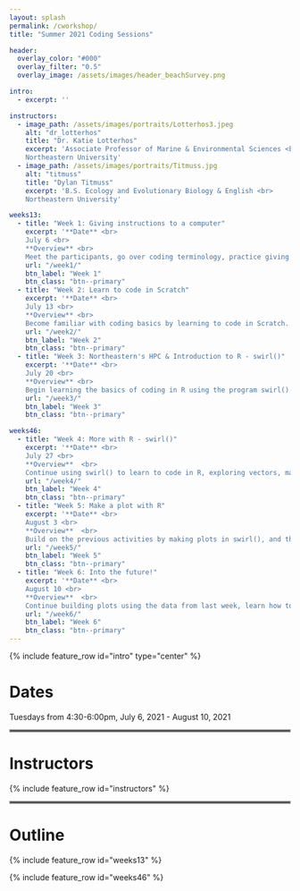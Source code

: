 ```yaml
---
layout: splash
permalink: /cworkshop/
title: "Summer 2021 Coding Sessions"

header:
  overlay_color: "#000"
  overlay_filter: "0.5"
  overlay_image: /assets/images/header_beachSurvey.png

intro: 
  - excerpt: ''

instructors:
  - image_path: /assets/images/portraits/Lotterhos3.jpeg
    alt: "dr_lotterhos"
    title: "Dr. Katie Lotterhos"
    excerpt: 'Associate Professor of Marine & Environmental Sciences <br>
    Northeastern University'
  - image_path: /assets/images/portraits/Titmuss.jpg
    alt: "titmuss"
    title: "Dylan Titmuss"
    excerpt: 'B.S. Ecology and Evolutionary Biology & English <br>
    Northeastern University'

weeks13:
  - title: "Week 1: Giving instructions to a computer"
    excerpt: '**Date** <br>
    July 6 <br>
    **Overview** <br>
    Meet the participants, go over coding terminology, practice giving explicit instructions, and try paired coding.'
    url: "/week1/"
    btn_label: "Week 1"
    btn_class: "btn--primary"
  - title: "Week 2: Learn to code in Scratch"
    excerpt: '**Date** <br>
    July 13 <br>
    **Overview** <br>
    Become familiar with coding basics by learning to code in Scratch.'
    url: "/week2/"
    btn_label: "Week 2"
    btn_class: "btn--primary"
  - title: "Week 3: Northeastern's HPC & Introduction to R - swirl()"
    excerpt: '**Date** <br>
    July 20 <br>
    **Overview** <br>
    Begin learning the basics of coding in R using the program swirl().'
    url: "/week3/"
    btn_label: "Week 3"
    btn_class: "btn--primary"

weeks46:
  - title: "Week 4: More with R - swirl()"
    excerpt: '**Date** <br>
    July 27 <br>
    **Overview**  <br>
    Continue using swirl() to learn to code in R, exploring vectors, matrices, and dataframes.'
    url: "/week4/"
    btn_label: "Week 4"
    btn_class: "btn--primary"
  - title: "Week 5: Make a plot with R"
    excerpt: '**Date** <br>
    August 3 <br>
    **Overview**  <br>
    Build on the previous activities by making plots in swirl(), and then create a plot using external data.'
    url: "/week5/"
    btn_label: "Week 5"
    btn_class: "btn--primary"
  - title: "Week 6: Into the future!"
    excerpt: '**Date** <br>
    August 10 <br>
    **Overview**  <br>
    Continue building plots using the data from last week, learn how to download and use R on your own, and discuss career opportunities involving data science and coding.'
    url: "/week6/"
    btn_label: "Week 6"
    btn_class: "btn--primary"
---
```


{% include feature_row id="intro" type="center" %}

# Dates
Tuesdays from 4:30-6:00pm, July 6, 2021 - August 10, 2021

<hr style="border:2px solid gray">

# Instructors
{% include feature_row id="instructors" %}

<hr style="border:2px solid gray">

# Outline
{% include feature_row id="weeks13" %}

{% include feature_row id="weeks46" %}

